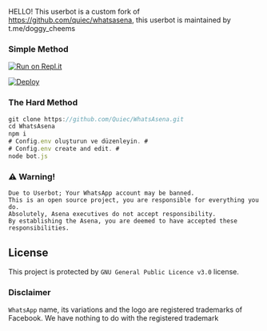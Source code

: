 HELLO!
This userbot is a custom fork of https://github.com/quiec/whatsasena, this userbot is maintained by t.me/doggy_cheems
### Simple Method
[![Run on Repl.it](https://repl.it/badge/github/Quiec/whatsasena)](https://repl.it/@doggycheems/whatsasena)

[![Deploy](https://www.herokucdn.com/deploy/button.svg)](https://heroku.com/deploy?template=https://github.com/Doggycheems/doggywhatsapp)

### The Hard Method
```js
git clone https://github.com/Quiec/WhatsAsena.git
cd WhatsAsena
npm i
# Config.env oluşturun ve düzenleyin. #
# Config.env create and edit. #
node bot.js
```

### ⚠️ Warning! 
```
Due to Userbot; Your WhatsApp account may be banned.
This is an open source project, you are responsible for everything you do. 
Absolutely, Asena executives do not accept responsibility.
By establishing the Asena, you are deemed to have accepted these responsibilities.
```
## License
This project is protected by `GNU General Public Licence v3.0` license.

### Disclaimer
`WhatsApp` name, its variations and the logo are registered trademarks of Facebook. We have nothing to do with the registered trademark
